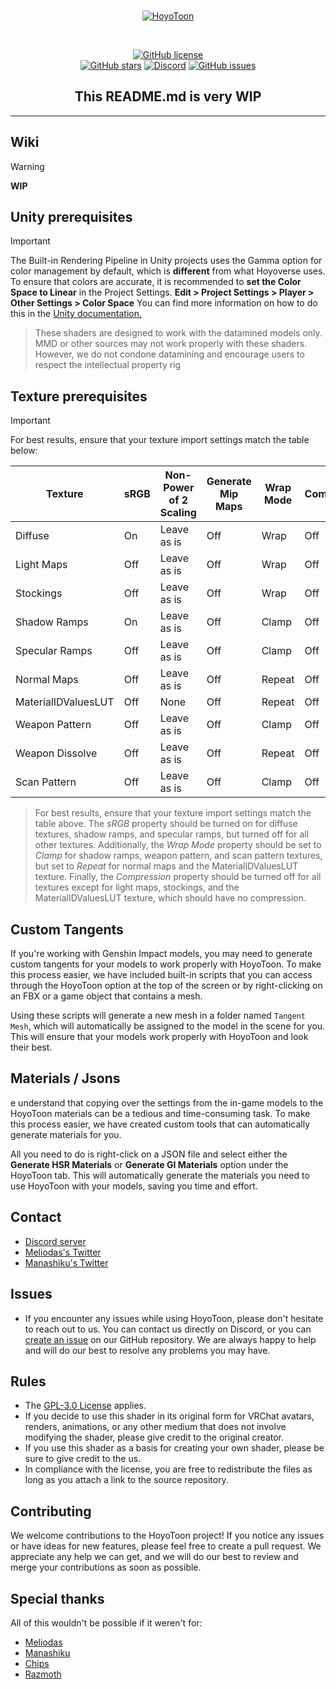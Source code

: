 <br>
<p align="center">
    <a href="https://github.com/Melioli/HoyoToon"><img src="https://melioli.moe/0v2cx.png" alt="HoyoToon"/></a>
</p><br>

<p align="center">
    <a href="https://github.com/Melioli/HoyoToon/blob/main/LICENSE"><img alt="GitHub license" src="https://img.shields.io/github/license/Melioli/HoyoToon?style=for-the-badge"></a><br>
    <a href="https://github.com/Melioli/HoyoToon/stargazers"><img alt="GitHub stars" src="https://img.shields.io/github/stars/Melioli/HoyoToon?style=for-the-badge"></a>
    <a href="https://discord.gg/VDzZERg6U4"><img alt="Discord" src="https://img.shields.io/discord/894925535870865498?style=for-the-badge"></a>
    <a href="https://github.com/Melioli/HoyoToon/issues"><img alt="GitHub issues" src="https://img.shields.io/github/issues/Melioli/HoyoToon?style=for-the-badge"></a>
</p>



<h2 align="center">This README.md is very WIP</h2>

---

## Wiki
> [!WARNING]
> **WIP**


## Unity prerequisites 
> [!IMPORTANT]
> The Built-in Rendering Pipeline in Unity projects uses the Gamma option for color management by default, which is **different** from what Hoyoverse uses. To ensure that colors are accurate, it is recommended to **set the Color Space to Linear** in the Project Settings. **Edit > Project Settings > Player > Other Settings > Color Space** You can find more information on how to do this in the [Unity documentation.](https://docs.unity3d.com/Manual/LinearRendering-LinearOrGammaWorkflow.html#:~:text=To%20do%20this%2C%20set%20Color,in%20the%20gamma%20color%20space.
)

> These shaders are designed to work with the datamined models only. MMD or other sources may not work properly with these shaders. However, we do not condone datamining and encourage users to respect the intellectual property rig



## Texture prerequisites
> [!IMPORTANT]
> For best results, ensure that your texture import settings match the table below:

| Texture | sRGB | Non-Power of 2 Scaling | Generate Mip Maps | Wrap Mode | Compression |
| ------- | ---- | ---------------------- | ----------------- | --------- | ----------- |
| Diffuse | On | Leave as is | Off | Wrap | Off |
| Light Maps | Off | Leave as is | Off | Wrap | Off | 
| Stockings | Off | Leave as is | Off | Wrap | Off | 
| Shadow Ramps | On | Leave as is | Off | Clamp | Off | 
| Specular Ramps | Off | Leave as is | Off | Clamp | Off | 
| Normal Maps | Off | Leave as is | Off | Repeat | Off | 
| MaterialIDValuesLUT | Off | None | Off | Repeat | Off | 
| Weapon Pattern | Off | Leave as is | Off | Clamp | Off |
| Weapon Dissolve | Off | Leave as is | Off | Repeat | Off |
| Scan Pattern | Off | Leave as is | Off | Clamp | Off |

> For best results, ensure that your texture import settings match the table above. The *sRGB* property should be turned on for diffuse textures, shadow ramps, and specular ramps, but turned off for all other textures. Additionally, the *Wrap Mode* property should be set to *Clamp* for shadow ramps, weapon pattern, and scan pattern textures, but set to *Repeat* for normal maps and the MaterialIDValuesLUT texture. Finally, the *Compression* property should be turned off for all textures except for light maps, stockings, and the MaterialIDValuesLUT texture, which should have no compression.

## Custom Tangents
If you're working with Genshin Impact models, you may need to generate custom tangents for your models to work properly with HoyoToon. To make this process easier, we have included built-in scripts that you can access through the HoyoToon option at the top of the screen or by right-clicking on an FBX or a game object that contains a mesh.

Using these scripts will generate a new mesh in a folder named `Tangent Mesh`, which will automatically be assigned to the model in the scene for you. This will ensure that your models work properly with HoyoToon and look their best.

## Materials / Jsons
e understand that copying over the settings from the in-game models to the HoyoToon materials can be a tedious and time-consuming task. To make this process easier, we have created custom tools that can automatically generate materials for you.

All you need to do is right-click on a JSON file and select either the **Generate HSR Materials** or **Generate GI Materials** option under the HoyoToon tab. This will automatically generate the materials you need to use HoyoToon with your models, saving you time and effort.

## Contact
- [Discord server](https://discord.gg/VDzZERg6U4)
- [Meliodas's Twitter](https://twitter.com/Meliodas7DL)
- [Manashiku's Twitter](https://twitter.com/Manashiku)

## Issues
- If you encounter any issues while using HoyoToon, please don't hesitate to reach out to us. You can contact us directly on Discord, or you can [create an issue](https://github.com/Melioli/HoyoToon/issues/new/choose) on our GitHub repository. We are always happy to help and will do our best to resolve any problems you may have.

## Rules
- The [GPL-3.0 License](https://github.com/Melioli/HoyoToon/blob/main/LICENSE) applies.
- If you decide to use this shader in its original form for VRChat avatars, renders, animations, or any other medium that does not involve modifying the shader, please give credit to the original creator.
- If you use this shader as a basis for creating your own shader, please be sure to give credit to the us.
- In compliance with the license, you are free to redistribute the files as long as you attach a link to the source repository.

## Contributing
We welcome contributions to the HoyoToon project! If you notice any issues or have ideas for new features, please feel free to create a pull request. We appreciate any help we can get, and we will do our best to review and merge your contributions as soon as possible.

## Special thanks
All of this wouldn't be possible if it weren't for:
- [Meliodas](https://github.com/Melioli)
- [Manashiku](https://github.com/Manashiku)
- [Chips](https://github.com/Elysia-simp)
- [Razmoth](https://github.com/Razmoth)

